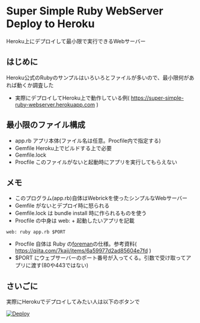 # Super Simple Ruby WebServer Deploy to Heroku

Heroku上にデプロイして最小限で実行できるWebサーバー

## はじめに

Heroku公式のRubyのサンプルはいろいろとファイルが多いので、最小限何があれば動くか調査した

- 実際にデプロイしてHeroku上で動作している例( https://super-simple-ruby-webserver.herokuapp.com )

## 最小限のファイル構成

- app.rb アプリ本体(ファイル名は任意。Procfile内で指定する)
- Gemfile Heroku上でビルドする上で必要
- Gemfile.lock 
- Procfile このファイルがないと起動時にアプリを実行してもらえない

## メモ

- このプログラム(app.rb)自体はWebrickを使ったシンプルなWebサーバー
- Gemfile がないとデプロイ時に怒られる
- Gemfile.lock は bundle install 時に作られるものを使う
- Procfile の中身は web: + 起動したいアプリを記載
```
web: ruby app.rb $PORT
```
- Procfile 自体は Ruby の[foreman](http://ddollar.github.io/foreman/)の仕様。参考資料( https://qiita.com/7kaji/items/6a59977d2ad85604e7fd )
- $PORT にウェブサーバーのポート番号が入ってくる。引数で受け取ってアプリに渡す(80や443ではない)


## さいごに

実際にHerokuでデプロイしてみたい人は以下のボタンで

[![Deploy](https://www.herokucdn.com/deploy/button.svg)](https://heroku.com/deploy?template=https://github.com/GOROman/SuperSimpleRubyWebServerDeployToHeroku)
